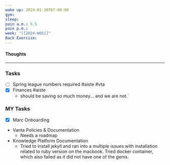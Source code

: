 ```yaml
---
wake up: 2024-01-30T07:00:00
gym: 
sleep: 
pain a.m.: 5.5
pain p.m.: 
week: "[[2024-W05]]"
Back Exercise:
---
```

#### Thoughts




-----
### Tasks 

- [ ] Spring league numbers required #aiste #vta 
- [x] Finances #aiste 
	- should be saving so much money... and we are not.`


### MY Tasks 

- [x] Marc Onboarding
- Vanta Policies & Documentation
	-  Needs a roadmap
- Knowledge Platform Documentation
	- Tried to install jekyll and ran into a multiple issues with installation related to ruby version on the macbook. Tried docker container, which also failed as it did not have one of the gems. 
